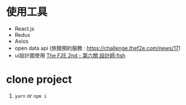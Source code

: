 # 使用工具
* React.js
* Redux
* Axios
* open data api (旅館預約服務 : https://challenge.thef2e.com/news/17)
* ui設計圖使用 [The F2E 2nd - 第六關 設計師:fish](https://challenge.thef2e.com/user/3256?schedule=3854#works-3854)

# clone project
1. `yarn` or `npm i`
